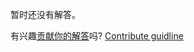 
暂时还没有解答。

有兴趣[贡献你的解答](https://github.com/BFEdev/BFE.dev-solutions/blob/main/problem/uncompress-string_zh.md)吗? [Contribute guidline](https://github.com/BFEdev/BFE.dev-solutions#how-to-contribute)
